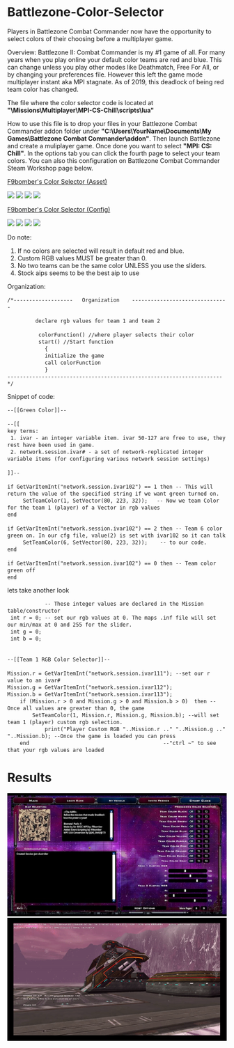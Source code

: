 # Battlezone-Color-Selector
Players in Battlezone Combat Commander now have the opportunity to select colors of their choosing before a multiplayer game.

Overview:
 Battlezone II: Combat Commander is my #1 game of all. For many years when you play
online your default color teams are red and blue. This can change unless you play other modes
like Deathmatch, Free For All, or by changing your preferences file. However this left the game 
mode multiplayer instant aka MPI stagnate. As of 2019, this deadlock of being red team color has 
changed.

 The file where the color selector code is located at **"\Missions\Multiplayer\MPI-CS-Chill\scripts\lua"**

 How to use this file is to drop your files in your Battlezone Combat Commander addon folder under
**"C:\Users\YourName\Documents\My Games\Battlezone Combat Commander\addon"**. Then launch Battlezone and create
a muliplayer game. Once done you want to select **"MPI: CS: Chill"**. In the options tab you can click the fourth page
to select your team colors. You can also this configuration on Battlezone Combat Commander Steam Workshop page below.

[F9bomber's Color Selector (Asset)](https://steamcommunity.com/sharedfiles/filedetails/?id=1851404655&searchtext=)

![](https://img.shields.io/steam/views/1851404655?logo=steam) ![](https://img.shields.io/steam/subscriptions/1851404655?logo=steam)
![](https://img.shields.io/steam/favorites/1851404655?logo=steam)
![](https://img.shields.io/steam/downloads/1851404655?logo=steam)


[F9bomber's Color Selector (Config)](https://steamcommunity.com/sharedfiles/filedetails/?id=1851090665&searchtext=)

![](https://img.shields.io/steam/views/1851090665?logo=steam) ![](https://img.shields.io/steam/subscriptions/1851090665?logo=steam)
![](https://img.shields.io/steam/favorites/1851090665?logo=steam)
![](https://img.shields.io/steam/downloads/1851090665?logo=steam)
    
Do note:
1. If no colors are selected will result in default red and blue.
2. Custom RGB values MUST be greater than 0.
3. No two teams can be the same color UNLESS you use the sliders.
4. Stock aips seems to be the best aip to use

Organization:
```
/*-------------------	Organization	-------------------------------
		
		 declare rgb values for team 1 and team 2 
			
		  colorFunction() //where player selects their color
		  start() //Start function
			{
			initialize the game
			call colorFunction
			}
---------------------------------------------------------------------*/
```
Snippet of code:

```
--[[Green Color]]--
 
--[[
key terms: 
 1. ivar - an integer variable item. ivar 50-127 are free to use, they rest have been used in game.
 2. network.session.ivar# - a set of network-replicated integer variable items (for configuring various network session settings)

]]--

if GetVarItemInt("network.session.ivar102") == 1 then -- This will return the value of the specified string if we want green turned on. 
     SetTeamColor(1, SetVector(80, 223, 32));	-- Now we team Color for the team 1 (player) of a Vector in rgb values
end

if GetVarItemInt("network.session.ivar102") == 2 then -- Team 6 color green on. In our cfg file, value(2) is set with ivar102 so it can talk
     SetTeamColor(6, SetVector(80, 223, 32));    -- to our code.
end

if GetVarItemInt("network.session.ivar102") == 0 then -- Team color green off
end  
```	
lets take another look
	
```
            -- These integer values are declared in the Mission table/constructor
 int r = 0; -- set our rgb values at 0. The maps .inf file will set our min/max at 0 and 255 for the slider.
 int g = 0;
 int b = 0;
	

--[[Team 1 RGB Color Selector]]--

Mission.r = GetVarItemInt("network.session.ivar111"); --set our r value to an ivar#
Mission.g = GetVarItemInt("network.session.ivar112");
Mission.b = GetVarItemInt("network.session.ivar113");
	if (Mission.r > 0 and Mission.g > 0 and Mission.b > 0)  then --Once all values are greater than 0, the game
		SetTeamColor(1, Mission.r, Mission.g, Mission.b); --will set team 1 (player) custom rgb selection.
			print("Player Custom RGB "..Mission.r .." "..Mission.g .." "..Mission.b); --Once the game is loaded you can press
	end											  --"ctrl ~" to see that your rgb values are loaded
```
# Results 
![1.](https://github.com/HerndonE/Battlezone-Color-Selector/blob/master/Visuals/ConfigurationScreen.jpg)
![2.](https://github.com/HerndonE/Battlezone-Color-Selector/blob/master/Visuals/ColorGif.gif)
